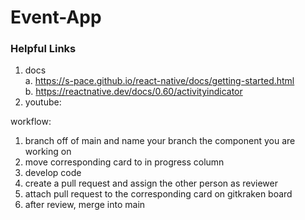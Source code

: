 # Event-App

### Helpful Links
1. docs 
  <br/> a. https://s-pace.github.io/react-native/docs/getting-started.html
  <br/> b. https://reactnative.dev/docs/0.60/activityindicator
3. youtube:


workflow:
1. branch off of main and name your branch the component you are working on
2. move corresponding card to in progress column
3. develop code
4. create a pull request and assign the other person as reviewer
5. attach pull request to the corresponding card on gitkraken board
6. after review, merge into main
